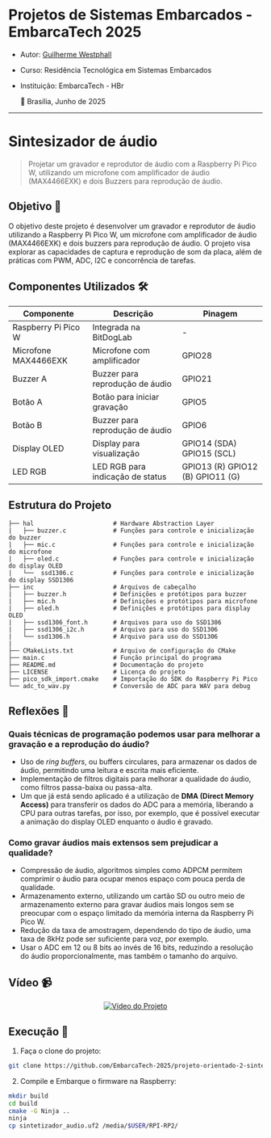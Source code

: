 # Projetos de Sistemas Embarcados - EmbarcaTech 2025

- Autor: [Guilherme Westphall](https://github.com/west7)
- Curso: Residência Tecnológica em Sistemas Embarcados
- Instituição: EmbarcaTech - HBr

  📍 Brasília, Junho de 2025

---

# Sintesizador de áudio

> Projetar um gravador e reprodutor de áudio com a Raspberry Pi Pico W, utilizando um microfone com amplificador de áudio (MAX4466EXK) e dois Buzzers para reprodução de áudio. 

## Objetivo 🎯

O objetivo deste projeto é desenvolver um gravador e reprodutor de áudio utilizando a Raspberry Pi Pico W, um microfone com amplificador de áudio (MAX4466EXK) e dois buzzers para reprodução de áudio. O projeto visa explorar as capacidades de captura e reprodução de som da placa, além de práticas com PWM, ADC, I2C e concorrência de tarefas.

## Componentes Utilizados 🛠️

| Componente           | Descrição                       | Pinagem       |
| -------------------- | ------------------------------- | ------------- |
| Raspberry Pi Pico W  | Integrada na BitDogLab          | -             |
| Microfone MAX4466EXK | Microfone com amplificador      | GPIO28        |
| Buzzer A             | Buzzer para reprodução de áudio | GPIO21        |
| Botão A              | Botão para iniciar gravação     | GPIO5         |
| Botão B              | Buzzer para reprodução de áudio | GPIO6         |
| Display OLED         | Display para visualização       | GPIO14 (SDA) GPIO15 (SCL) |
| LED RGB | LED RGB para indicação de status | GPIO13 (R) GPIO12 (B) GPIO11 (G) |


## Estrutura do Projeto 

```
├── hal                      # Hardware Abstraction Layer
|   ├── buzzer.c             # Funções para controle e inicialização do buzzer
|   ├── mic.c                # Funções para controle e inicialização do microfone
|   ├── oled.c               # Funções para controle e inicialização do display OLED
|   └──  ssd1306.c           # Funções para controle e inicialização do display SSD1306
├── inc                      # Arquivos de cabeçalho
|   ├── buzzer.h             # Definições e protótipos para buzzer
|   ├── mic.h                # Definições e protótipos para microfone
|   ├── oled.h               # Definições e protótipos para display OLED
|   ├── ssd1306_font.h       # Arquivos para uso do SSD1306
|   ├── ssd1306_i2c.h        # Arquivo para uso do SSD1306
|   └── ssd1306.h            # Arquivo para uso do SSD1306
|
├── CMakeLists.txt           # Arquivo de configuração do CMake
├── main.c                   # Função principal do programa
├── README.md                # Documentação do projeto
├── LICENSE                  # Licença do projeto
├── pico_sdk_import.cmake    # Importação do SDK do Raspberry Pi Pico
└── adc_to_wav.py            # Conversão de ADC para WAV para debug
```
     
## Reflexões 💭

### Quais técnicas de programação podemos usar para melhorar a gravação e a reprodução do áudio?

- Uso de *ring buffers*, ou buffers circulares, para armazenar os dados de áudio, permitindo uma leitura e escrita mais eficiente.
- Implementação de filtros digitais para melhorar a qualidade do áudio, como filtros passa-baixa ou passa-alta.
- Um que já está sendo aplicado é a utilização de **DMA (Direct Memory Access)** para transferir os dados do ADC para a memória, liberando a CPU para outras tarefas, por isso, por exemplo, que é possível executar a animação do display OLED enquanto o áudio é gravado.

### Como gravar áudios mais extensos sem prejudicar a qualidade?

- Compressão de áudio, algoritmos simples como ADPCM permitem comprimir o áudio para ocupar menos espaço com pouca perda de qualidade.
- Armazenamento externo, utilizando um cartão SD ou outro meio de armazenamento externo para gravar áudios mais longos sem se preocupar com o espaço limitado da memória interna da Raspberry Pi Pico W.
- Redução da taxa de amostragem, dependendo do tipo de áudio, uma taxa de 8kHz pode ser suficiente para voz, por exemplo.
- Usar o ADC em 12 ou 8 bits ao invés de 16 bits, reduzindo a resolução do áudio proporcionalmente, mas também o tamanho do arquivo.

## Vídeo 📹

<center>

[![Vídeo do Projeto](https://img.youtube.com/vi/tMY6fcm6D1A/hqdefault.jpg)](https://youtube.com/watch?v=tMY6fcm6D1A)

</center>

## Execução 🧪

1. Faça o clone do projeto:

```bash
git clone https://github.com/EmbarcaTech-2025/projeto-orientado-2-sintetizador-de-udio-west7.git
```

2. Compile e Embarque o firmware na Raspberry:

```bash
mkdir build
cd build
cmake -G Ninja ..
ninja
cp sintetizador_audio.uf2 /media/$USER/RPI-RP2/
```

